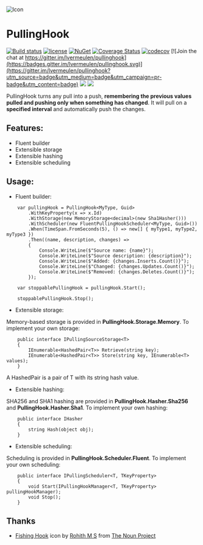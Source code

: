 ![Icon](http://i.imgur.com/GhA9WY5.png?1) 
# PullingHook 
[![Build status](https://ci.appveyor.com/api/projects/status/jhwpf0x1f3eo7x3r?svg=true)](https://ci.appveyor.com/project/lvermeulen/pullinghook) [![license](https://img.shields.io/github/license/lvermeulen/pullinghook.svg?maxAge=2592000)](https://github.com/lvermeulen/pullinghook/blob/master/LICENSE) [![NuGet](https://img.shields.io/nuget/vpre/pullinghook.svg?maxAge=2592000)](https://www.nuget.org/packages/pullinghook/) [![Coverage Status](https://coveralls.io/repos/github/lvermeulen/PullingHook/badge.svg?branch=master)](https://coveralls.io/github/lvermeulen/PullingHook?branch=master) [![codecov](https://codecov.io/gh/lvermeulen/pullinghook/branch/master/graph/badge.svg)](https://codecov.io/gh/lvermeulen/pullinghook)
 [![Join the chat at https://gitter.im/lvermeulen/pullinghook](https://badges.gitter.im/lvermeulen/pullinghook.svg)](https://gitter.im/lvermeulen/pullinghook?utm_source=badge&utm_medium=badge&utm_campaign=pr-badge&utm_content=badge) ![](https://img.shields.io/badge/.net-4.5.2-yellowgreen.svg) ![](https://img.shields.io/badge/netstandard-1.4-yellowgreen.svg)

PullingHook turns any pull into a push, **remembering the previous values pulled and pushing only when something has changed**. It will pull on a **specified interval** and automatically push the changes.

## Features:
* Fluent builder
* Extensible storage
* Extensible hashing
* Extensible scheduling

## Usage:

* Fluent builder:
~~~~
	var pullingHook = PullingHook<MyType, Guid>
		.WithKeyProperty(x => x.Id)
		.WithStorage(new MemoryStorage<decimal>(new Sha1Hasher()))
		.WithScheduler(new FluentPullingHookScheduler<MyType, Guid>())
		.When(TimeSpan.FromSeconds(5), () => new[] { myType1, myType2, myType3 })
		.Then((name, description, changes) => 
		{ 
			Console.WriteLine($"Source name: {name}");
			Console.WriteLine($"Source description: {description}");
			Console.WriteLine($"Added: {changes.Inserts.Count()}");
			Console.WriteLine($"Changed: {changes.Updates.Count()}");
			Console.WriteLine($"Removed: {changes.Deletes.Count()}");
		});
	
	var stoppablePullingHook = pullingHook.Start();
	
	stoppablePullingHook.Stop();
~~~~

* Extensible storage:

Memory-based storage is provided in **PullingHook.Storage.Memory**. To implement your own storage:
~~~~
	public interface IPullingSourceStorage<T>
	{
		IEnumerable<HashedPair<T>> Retrieve(string key);
		IEnumerable<HashedPair<T>> Store(string key, IEnumerable<T> values);
	}
~~~~

A HashedPair<T> is a pair of T with its string hash value.

* Extensible hashing:

SHA256 and SHA1 hashing are provided in **PullingHook.Hasher.Sha256** and **PullingHook.Hasher.Sha1**. To implement your own hashing:
~~~~
	public interface IHasher
	{
		string Hash(object obj);
	}
~~~~

* Extensible scheduling:

Scheduling is provided in **PullingHook.Scheduler.Fluent**. To implement your own scheduling:
~~~~
	public interface IPullingScheduler<T, TKeyProperty>
	{
		void Start(IPullingHookManager<T, TKeyProperty> pullingHookManager);
		void Stop();
	}
~~~~

## Thanks
* [Fishing Hook](https://thenounproject.com/term/fishing-hook/942366) icon by [Rohith M S](https://thenounproject.com/rohithdezinr/) from [The Noun Project](https://thenounproject.com)
 